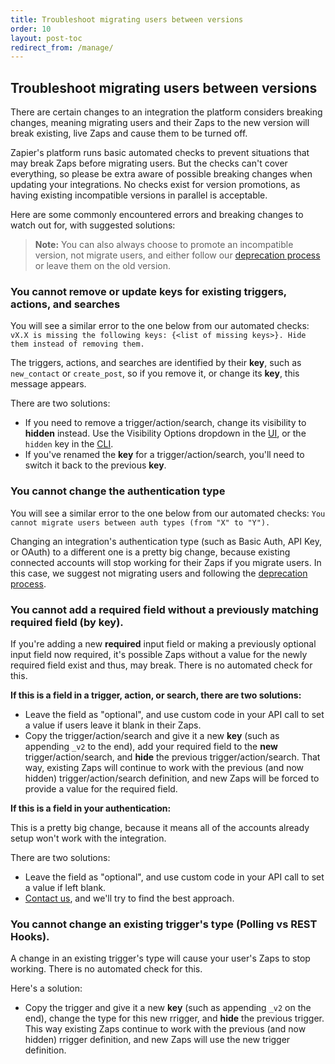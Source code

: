 ```yaml
---
title: Troubleshoot migrating users between versions
order: 10
layout: post-toc
redirect_from: /manage/
---
```

<a id="deploy-errors"></a>

## Troubleshoot migrating users between versions

There are certain changes to an integration the platform considers breaking changes, meaning migrating users and their Zaps to the new version will break existing, live Zaps and cause them to be turned off. 

Zapier's platform runs basic automated checks to prevent situations that may break Zaps before migrating users. But the checks can't cover everything, so please be extra aware of possible breaking changes when updating your integrations. No checks exist for version promotions, as having existing incompatible versions in parallel is acceptable.

Here are some commonly encountered errors and breaking changes to watch out for, with suggested solutions:

> **Note:** You can also always choose to promote an incompatible version, not migrate users, and either follow our [deprecation process](https://platform.zapier.com/manage/versions-cli#deprecate-an-older-version-of-your-integration) or leave them on the old version.

### You cannot remove or update keys for existing triggers, actions, and searches

You will see a similar error to the one below from our automated checks:
`vX.X is missing the following keys: {<list of missing keys>}. Hide them instead of removing them.`

The triggers, actions, and searches are identified by their **key**, such as `new_contact` or `create_post`, so if you remove it, or change its **key**, this message appears.

There are two solutions:

- If you need to remove a trigger/action/search, change its visibility to **hidden** instead. Use the Visibility Options dropdown in the [UI](https://platform.zapier.com/build/trigger#1-configure-trigger-settings), or the `hidden` key in the [CLI](https://zapier.github.io/zapier-platform-schema/build/schema.html#basicdisplayschema).
- If you've renamed the **key** for a trigger/action/search, you'll need to switch it back to the previous **key**.

### You cannot change the authentication type

You will see a similar error to the one below from our automated checks:
`You cannot migrate users between auth types (from "X" to "Y").`

Changing an integration's authentication type (such as Basic Auth, API Key, or OAuth) to a different one is a pretty big change, because existing connected accounts will stop working for their Zaps if you migrate users. In this case, we suggest not migrating users and following the [deprecation process](https://platform.zapier.com/manage/versions-cli#deprecate-an-older-version-of-your-integration).

### You cannot add a required field without a previously matching required field (by key).

If you're adding a new **required** input field or making a previously optional input field now required, it's possible Zaps without a value for the newly required field exist and thus, may break. There is no automated check for this.

**If this is a field in a trigger, action, or search, there are two solutions:**

- Leave the field as "optional", and use custom code in your API call to set a value if users leave it blank in their Zaps.
- Copy the trigger/action/search and give it a new **key** (such as appending `_v2` to the end), add your required field to the **new** trigger/action/search, and **hide** the previous trigger/action/search. That way, existing Zaps will continue to work with the previous (and now hidden) trigger/action/search definition, and new Zaps will be forced to provide a value for the required field.

**If this is a field in your authentication:**

This is a pretty big change, because it means all of the accounts already setup won't work with the integration.

There are two solutions:

- Leave the field as "optional", and use custom code in your API call to set a value if left blank.
- [Contact us](https://developer.zapier.com/contact), and we'll try to find the best approach.

### You cannot change an existing trigger's type (Polling vs REST Hooks).

A change in an existing trigger's type will cause your user's Zaps to stop working. There is no automated check for this.

Here's a solution:

- Copy the trigger and give it a new **key** (such as appending `_v2` on the end), change the type for this new rrigger, and **hide** the previous trigger. This way existing Zaps continue to work with the previous (and now hidden) rrigger definition, and new Zaps will use the new trigger definition.
